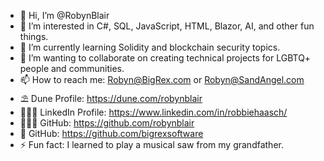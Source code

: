 - 👋 Hi, I’m @RobynBlair
- 👀 I’m interested in C#, SQL, JavaScript, HTML, Blazor, AI, and other fun things.
- 🌱 I’m currently learning Solidity and blockchain security topics.
- 💞️ I’m wanting to collaborate on creating technical projects for LGBTQ+ people and communities.
- 📫 How to reach me: Robyn@BigRex.com or Robyn@SandAngel.com
- ⛱️ Dune Profile: https://dune.com/robynblair
- 👩🏻‍💼 LinkedIn Profile: https://www.linkedin.com/in/robbiehaasch/
- 👩🏻‍💻 GitHub: https://github.com/robynblair
- 🦖 GitHub: https://github.com/bigrexsoftware
- ⚡ Fun fact: I learned to play a musical saw from my grandfather.


